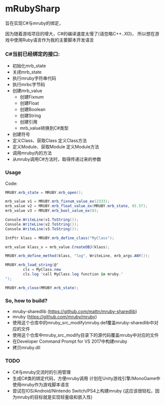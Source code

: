 # mRubySharp

旨在实现C#与mruby的绑定，

因为随着游戏项目的增大，C#的编译速度太慢了(请忽略C++..XD)，
所以想在游戏中使用Ruby语言作为我的主要脚本开发语言


### C#当前已经绑定的接口:
* 初始化mrb_state
* 关闭mrb_state
* 执行mruby字符串代码
* 执行mrbc字节码
* 创建mrb_value
	* 创建Fixnum
	* 创建Float
	* 创建Boolean
	* 创建String
	* 创建引用
	* mrb_value转换到C#类型
* 创建符号
* 定义Class、获取Class
	定义Class方法
* 定义Module、获取Module
	定义Module方法
* 调用mruby内的方法
* 从mruby调用C#方法时，取得传递过来的参数

### Usage
Code:
```csharp
MRUBY.mrb_state = MRUBY.mrb_open();

mrb_value v1 = MRUBY.mrb_fixnum_value_ex(2333);
mrb_value v2 = MRUBY.mrb_float_value_ex(MRUBY.mrb_state, 65.5f);
mrb_value v3 = MRUBY.mrb_bool_value_ex(0);

Console.WriteLine(v1.ToString());
Console.WriteLine(v2.ToString());
Console.WriteLine(v3.ToString());

IntPtr klass = MRUBY.mrb_define_class("MyClass");

mrb_value klass_v = mrb_value.CreateOBJ(klass);

MRUBY.mrb_define_method(klass, "log", WriteLine, mrb_args.ANY());

MRUBY.mrb_load_string(@"
		cls = MyClass.new
		cls.log 'call MyClass.log function in mruby.'
");

MRUBY.mrb_close(MRUBY.mrb_state);
```

### So, how to build?
- mruby-sharedlib
(https://github.com/mattn/mruby-sharedlib)
- mruby
(https://github.com/mruby/mruby)
- 使用这个仓库中的mruby_src_modify\mruby.def覆盖mruby-sharedlib中对应的文件
- 使用这个仓库中mruby_src_modify目录下的源代码覆盖mruby中对应的文件
- 在Developer Command Prompt for VS 2017中构建mruby
- 拷贝mruby.dll

### TODO
* C#与mruby交流时的引用管理
* 生成C#类的绑定代码，方便mruby调用
  计划在Unity游戏引擎/MonoGame中使用mruby作为游戏脚本语言
* 尝试在IOS/Android/Nintendo Switch/PS4上构建mruby
  (这应该很轻松，因为mruby的目标就是实现轻量级和嵌入性)
